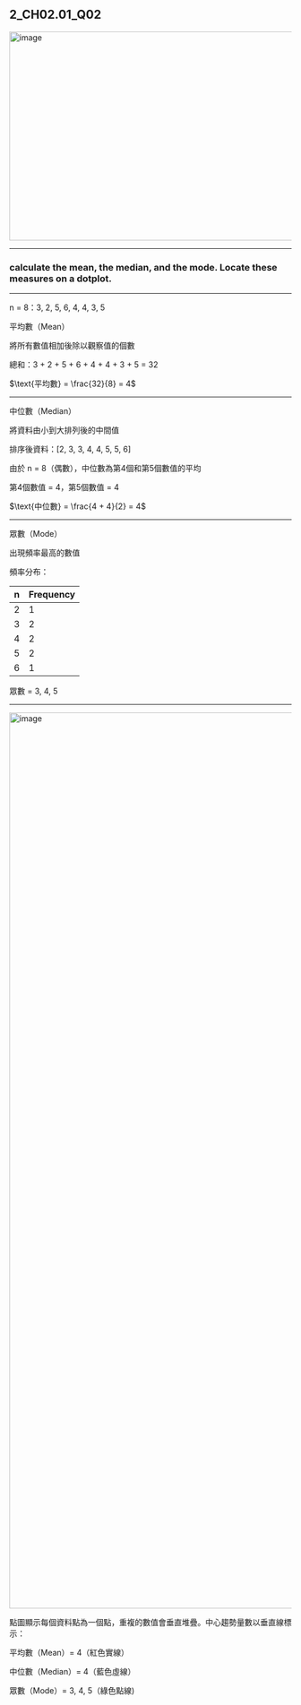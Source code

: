 ## 2_CH02.01_Q02
<img width="625" height="373" alt="image" src="https://github.com/user-attachments/assets/45eb018d-f961-4ba4-a8f6-43b1a88fca49" />

---
### calculate the mean, the median, and the mode. Locate these measures on a dotplot.

---
n = 8：3, 2, 5, 6, 4, 4, 3, 5

平均數（Mean）

將所有數值相加後除以觀察值的個數

總和：3 + 2 + 5 + 6 + 4 + 4 + 3 + 5 = 32

$\text{平均數} = \frac{32}{8} = 4$

---
中位數（Median）

將資料由小到大排列後的中間值

排序後資料：[2, 3, 3, 4, 4, 5, 5, 6]

由於 n = 8（偶數），中位數為第4個和第5個數值的平均

第4個數值 = 4，第5個數值 = 4

$\text{中位數} = \frac{4 + 4}{2} = 4$

---
眾數（Mode）

出現頻率最高的數值

頻率分布：

| n| Frequency|
|-------------|------|
| 2| 1        |
| 3| 2        |
| 4| 2        |
| 5| 2        |
| 6| 1        |

眾數 = 3, 4, 5

---
<img width="2400" height="1600" alt="image" src="https://github.com/user-attachments/assets/6b809c25-68a6-4071-a5eb-bfb197416f28" />

點圖顯示每個資料點為一個點，重複的數值會垂直堆疊。中心趨勢量數以垂直線標示：

平均數（Mean）= 4（紅色實線）

中位數（Median）= 4（藍色虛線）

眾數（Mode）= 3, 4, 5（綠色點線)  
